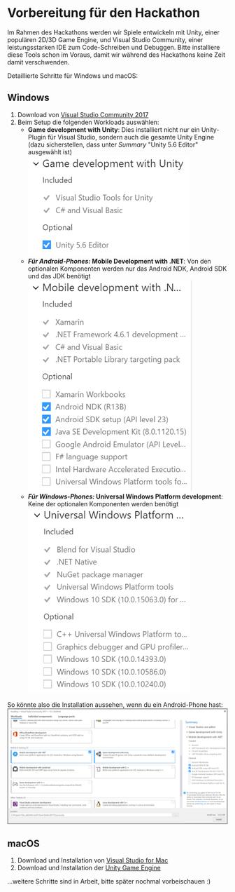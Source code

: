 # Vorbereitung für den Hackathon
Im Rahmen des Hackathons werden wir Spiele entwickeln mit Unity, einer populären 2D/3D Game Engine, und Visual Studio Community, einer leistungsstarken IDE zum Code-Schreiben und Debuggen. Bitte installiere diese Tools schon im Voraus, damit wir während des Hackathons keine Zeit damit verschwenden.

Detaillierte Schritte für Windows und macOS:

## Windows
1. Download von [Visual Studio Community 2017](https://www.visualstudio.com/de/thank-you-downloading-visual-studio/?sku=Community&rel=15)
1. Beim Setup die folgenden Workloads auswählen:
    * **Game development with Unity**: Dies installiert nicht nur ein Unity-Plugin für Visual Studio, sondern auch die gesamte Unity Engine (dazu sicherstellen, dass unter _Summary_ "Unity 5.6 Editor" ausgewählt ist)  
    ![Required Unity components](unity_components.png)
    * **_Für Android-Phones:_ Mobile Development with .NET**: Von den optionalen Komponenten werden nur das Android NDK, Android SDK und das JDK benötigt  
    ![Required components for Android phones](android_components.png)
    * **_Für Windows-Phones:_ Universal Windows Platform development**: Keine der optionalen Komponenten werden benötigt  
    ![Required components for Windows phones](uwp_components.png)

So könnte also die Installation aussehen, wenn du ein Android-Phone hast:  
![Sample setup for Android phones](android_sample.png)

## macOS
1. Download und Installation von [Visual Studio for Mac](https://www.visualstudio.com/de/vs/visual-studio-mac/)
1. Download und Installation der [Unity Game Engine](https://store.unity.com/de/download?ref=personal)

...weitere Schritte sind in Arbeit, bitte später nochmal vorbeischauen :)
